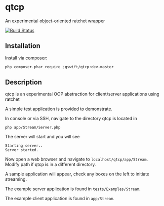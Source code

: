 qtcp
====

An experimental object-oriented ratchet wrapper

[![Build Status](https://travis-ci.org/jgswift/qtcp.png?branch=master)](https://travis-ci.org/jgswift/qtcp)

## Installation

Install via [composer](https://getcomposer.org/):
```sh
php composer.phar require jgswift/qtcp:dev-master
```

## Description

qtcp is an experimental OOP abstraction for client/server applications using ratchet

A simple test application is provided to demonstrate.

In console or via SSH, navigate to the directory qtcp is located in

```
php app/Stream/Server.php
```

The server will start and you will see

```
Starting server..
Server started.
```

Now open a web browser and navigate to ```localhost/qtcp/app/Stream```.  Modify path if qtcp is in a different directory.

A sample application will appear, check any boxes on the left to initiate streaming.

The example server application is found in ````tests/Examples/Stream````.

The example client application is found in ````app/Stream````. 
